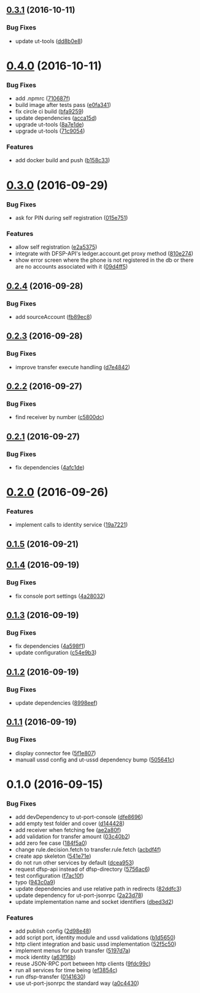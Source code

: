 <a name="0.3.1"></a>
## [0.3.1](https://github.com/softwaregroup-bg/@leveloneproject/dfsp-ussd/compare/v0.4.0...v0.3.1) (2016-10-11)


### Bug Fixes

* update ut-tools ([dd8b0e8](https://github.com/softwaregroup-bg/@leveloneproject/dfsp-ussd/commit/dd8b0e8))



<a name="0.4.0"></a>
# [0.4.0](https://github.com/softwaregroup-bg/@leveloneproject/dfsp-ussd/compare/v0.3.0...v0.4.0) (2016-10-11)


### Bug Fixes

* add .npmrc ([710687f](https://github.com/softwaregroup-bg/@leveloneproject/dfsp-ussd/commit/710687f))
* build image after tests pass ([e0fa341](https://github.com/softwaregroup-bg/@leveloneproject/dfsp-ussd/commit/e0fa341))
* fix circle ci build ([bfa9259](https://github.com/softwaregroup-bg/@leveloneproject/dfsp-ussd/commit/bfa9259))
* update dependencies ([acca15d](https://github.com/softwaregroup-bg/@leveloneproject/dfsp-ussd/commit/acca15d))
* upgrade ut-tools ([8a7e1de](https://github.com/softwaregroup-bg/@leveloneproject/dfsp-ussd/commit/8a7e1de))
* upgrade ut-tools ([71c9054](https://github.com/softwaregroup-bg/@leveloneproject/dfsp-ussd/commit/71c9054))


### Features

* add docker build and push ([b158c33](https://github.com/softwaregroup-bg/@leveloneproject/dfsp-ussd/commit/b158c33))



<a name="0.3.0"></a>
# [0.3.0](https://github.com/softwaregroup-bg/@leveloneproject/dfsp-ussd/compare/v0.2.4...v0.3.0) (2016-09-29)


### Bug Fixes

* ask for PIN during self registration ([015e751](https://github.com/softwaregroup-bg/@leveloneproject/dfsp-ussd/commit/015e751))


### Features

* allow self registration ([e2a5375](https://github.com/softwaregroup-bg/@leveloneproject/dfsp-ussd/commit/e2a5375))
* integrate with DFSP-API's ledger.account.get proxy method ([810e274](https://github.com/softwaregroup-bg/@leveloneproject/dfsp-ussd/commit/810e274))
* show error screen where the phone is not registered in the db or there are no accounts associated with it ([09d4ff5](https://github.com/softwaregroup-bg/@leveloneproject/dfsp-ussd/commit/09d4ff5))



<a name="0.2.4"></a>
## [0.2.4](https://github.com/softwaregroup-bg/@leveloneproject/dfsp-ussd/compare/v0.2.3...v0.2.4) (2016-09-28)


### Bug Fixes

* add sourceAccount ([fb89ec8](https://github.com/softwaregroup-bg/@leveloneproject/dfsp-ussd/commit/fb89ec8))



<a name="0.2.3"></a>
## [0.2.3](https://github.com/softwaregroup-bg/@leveloneproject/dfsp-ussd/compare/v0.2.2...v0.2.3) (2016-09-28)


### Bug Fixes

* improve transfer execute handling ([d7e4842](https://github.com/softwaregroup-bg/@leveloneproject/dfsp-ussd/commit/d7e4842))



<a name="0.2.2"></a>
## [0.2.2](https://github.com/softwaregroup-bg/@leveloneproject/dfsp-ussd/compare/v0.2.1...v0.2.2) (2016-09-27)


### Bug Fixes

* find receiver by number ([c5800dc](https://github.com/softwaregroup-bg/@leveloneproject/dfsp-ussd/commit/c5800dc))



<a name="0.2.1"></a>
## [0.2.1](https://github.com/softwaregroup-bg/@leveloneproject/dfsp-ussd/compare/v0.2.0...v0.2.1) (2016-09-27)


### Bug Fixes

* fix dependencies ([4afc1de](https://github.com/softwaregroup-bg/@leveloneproject/dfsp-ussd/commit/4afc1de))



<a name="0.2.0"></a>
# [0.2.0](https://github.com/softwaregroup-bg/@leveloneproject/dfsp-ussd/compare/v0.1.5...v0.2.0) (2016-09-26)


### Features

* implement calls to identity service ([19a7221](https://github.com/softwaregroup-bg/@leveloneproject/dfsp-ussd/commit/19a7221))



<a name="0.1.5"></a>
## [0.1.5](https://github.com/softwaregroup-bg/@leveloneproject/dfsp-ussd/compare/v0.1.4...v0.1.5) (2016-09-21)



<a name="0.1.4"></a>
## [0.1.4](https://github.com/softwaregroup-bg/@leveloneproject/dfsp-ussd/compare/v0.1.3...v0.1.4) (2016-09-19)


### Bug Fixes

* fix console port settings ([4a28032](https://github.com/softwaregroup-bg/@leveloneproject/dfsp-ussd/commit/4a28032))



<a name="0.1.3"></a>
## [0.1.3](https://github.com/softwaregroup-bg/@leveloneproject/dfsp-ussd/compare/v0.1.2...v0.1.3) (2016-09-19)


### Bug Fixes

* fix dependencies ([4a598f1](https://github.com/softwaregroup-bg/@leveloneproject/dfsp-ussd/commit/4a598f1))
* update configuration ([c54e9b3](https://github.com/softwaregroup-bg/@leveloneproject/dfsp-ussd/commit/c54e9b3))



<a name="0.1.2"></a>
## [0.1.2](https://github.com/softwaregroup-bg/@leveloneproject/dfsp-ussd/compare/v0.1.1...v0.1.2) (2016-09-19)


### Bug Fixes

* update dependencies ([8998eef](https://github.com/softwaregroup-bg/@leveloneproject/dfsp-ussd/commit/8998eef))



<a name="0.1.1"></a>
## [0.1.1](https://github.com/softwaregroup-bg/@leveloneproject/dfsp-ussd/compare/v0.1.0...v0.1.1) (2016-09-19)


### Bug Fixes

* display connector fee ([5f1e807](https://github.com/softwaregroup-bg/@leveloneproject/dfsp-ussd/commit/5f1e807))
* manuall ussd config and ut-ussd dependency bump ([505641c](https://github.com/softwaregroup-bg/@leveloneproject/dfsp-ussd/commit/505641c))



<a name="0.1.0"></a>
# 0.1.0 (2016-09-15)


### Bug Fixes

* add devDependency to ut-port-console ([dfe8696](https://github.com/softwaregroup-bg/@leveloneproject/dfsp-ussd/commit/dfe8696))
* add empty test folder and cover ([d144428](https://github.com/softwaregroup-bg/@leveloneproject/dfsp-ussd/commit/d144428))
* add receiver when fetching fee ([ae2a80f](https://github.com/softwaregroup-bg/@leveloneproject/dfsp-ussd/commit/ae2a80f))
* add validation for transfer amount ([03c40b2](https://github.com/softwaregroup-bg/@leveloneproject/dfsp-ussd/commit/03c40b2))
* add zero fee case ([184f5a0](https://github.com/softwaregroup-bg/@leveloneproject/dfsp-ussd/commit/184f5a0))
* change rule.decision.fetch to transfer.rule.fetch ([acbdf4f](https://github.com/softwaregroup-bg/@leveloneproject/dfsp-ussd/commit/acbdf4f))
* create app skeleton ([541e71e](https://github.com/softwaregroup-bg/@leveloneproject/dfsp-ussd/commit/541e71e))
* do not run other services by default ([dcea953](https://github.com/softwaregroup-bg/@leveloneproject/dfsp-ussd/commit/dcea953))
* request dfsp-api instead of dfsp-directory ([5756ac6](https://github.com/softwaregroup-bg/@leveloneproject/dfsp-ussd/commit/5756ac6))
* test configuration ([f7ac10f](https://github.com/softwaregroup-bg/@leveloneproject/dfsp-ussd/commit/f7ac10f))
* typo ([943c0a9](https://github.com/softwaregroup-bg/@leveloneproject/dfsp-ussd/commit/943c0a9))
* update dependencies and use relative path in redirects ([82ddfc3](https://github.com/softwaregroup-bg/@leveloneproject/dfsp-ussd/commit/82ddfc3))
* update dependency for ut-port-jsonrpc ([2a23d78](https://github.com/softwaregroup-bg/@leveloneproject/dfsp-ussd/commit/2a23d78))
* update implementation name and socket identifiers ([dbed3d2](https://github.com/softwaregroup-bg/@leveloneproject/dfsp-ussd/commit/dbed3d2))


### Features

* add publish config ([2d98e48](https://github.com/softwaregroup-bg/@leveloneproject/dfsp-ussd/commit/2d98e48))
* add script port, identity module and ussd validations ([b1d5650](https://github.com/softwaregroup-bg/@leveloneproject/dfsp-ussd/commit/b1d5650))
* http client integration and basic ussd implementation ([52f5c50](https://github.com/softwaregroup-bg/@leveloneproject/dfsp-ussd/commit/52f5c50))
* implement menus for push transfer ([5197d7a](https://github.com/softwaregroup-bg/@leveloneproject/dfsp-ussd/commit/5197d7a))
* mock identity ([a63f16b](https://github.com/softwaregroup-bg/@leveloneproject/dfsp-ussd/commit/a63f16b))
* reuse JSON-RPC port between http clients ([9fdc99c](https://github.com/softwaregroup-bg/@leveloneproject/dfsp-ussd/commit/9fdc99c))
* run all services for time being ([ef3854c](https://github.com/softwaregroup-bg/@leveloneproject/dfsp-ussd/commit/ef3854c))
* run dfsp-transfer ([0141630](https://github.com/softwaregroup-bg/@leveloneproject/dfsp-ussd/commit/0141630))
* use ut-port-jsonrpc the standard way ([a0c4430](https://github.com/softwaregroup-bg/@leveloneproject/dfsp-ussd/commit/a0c4430))



